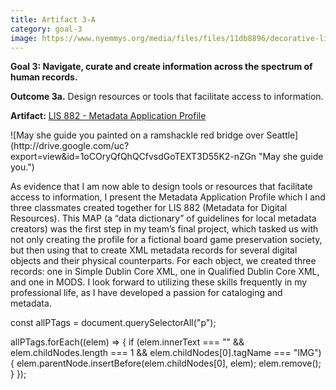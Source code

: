 ```yaml
---
title: Artifact 3-A
category: goal-3
image: https://www.nyemmys.org/media/files/files/11db8896/decorative-line-break-29.png
---
```


**Goal 3: Navigate, curate and create information across the spectrum of human records.**

**Outcome 3a.** Design resources or tools that facilitate access to information. 

**Artifact:** [LIS 882 - Metadata Application Profile](https://docs.google.com/spreadsheets/d/1276kt1I-rpxveJs60DctPkWmyRx1ICTBllpcwgRvchU/edit?usp=sharing)

<div class="image-left" markdown="1">
![May she guide you painted on a ramshackle red bridge over Seattle](http://drive.google.com/uc?export=view&id=1oCOryQfQhQCfvsdGoTEXT3D55K2-nZGn "May she guide you.")
</div>

As evidence that I am now able to design tools or resources that facilitate access to information, I present the Metadata Application Profile which I and three classmates created together for LIS 882 (Metadata for Digital Resources). This MAP (a “data dictionary” of guidelines for local metadata creators) was the first step in my team’s final project, which tasked us with not only creating the profile for a fictional board game preservation society, but then using that to create XML metadata records for several digital objects and their physical counterparts. For each object, we created three records: one in Simple Dublin Core XML, one in Qualified Dublin Core XML, and one in MODS. I look forward to utilizing these skills frequently in my professional life, as I have developed a passion for cataloging and metadata. 

const allPTags = document.querySelectorAll("p");

allPTags.forEach((elem) => {
    if (elem.innerText === "" && elem.childNodes.length === 1 && elem.childNodes[0].tagName === "IMG") {
        elem.parentNode.insertBefore(elem.childNodes[0], elem);
        elem.remove();
    }
});